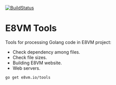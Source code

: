 [![BuildStatus](https://travis-ci.org/e8vm/tools.png?branch=master)](https://travis-ci.org/e8vm/tools)

# E8VM Tools

Tools for processing Golang code in E8VM project:

- Check dependency among files.
- Check file sizes.
- Building E8VM website.
- Web servers.

```
go get e8vm.io/tools
```

